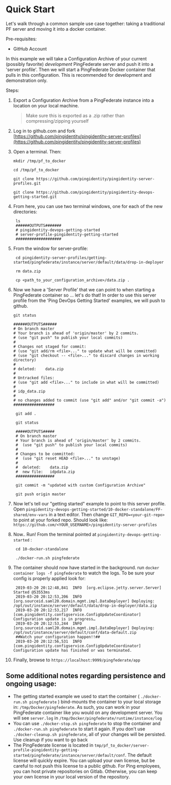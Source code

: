 # Quick Start

Let's walk through a common sample use case together: taking a traditional PF server and moving it into a docker container.

Pre-requisites:

* GitHub Account

In this example we will take a Configuration Archive of your current \(possibly favorite\) _development_ PingFederate server and push it into a 'server profile'. Then we will start a PingFederate Docker container that pulls in this configuration. This is recommended for development and demonstration only.

Steps:

1. Export a Configuration Archive from a PingFederate instance into a location on your local machine.

   > Make sure this is exported as a .zip rather than compressing/zipping yourself

2. Log in to github.com and fork [https://github.com/pingidentity/pingidentity-server-profiles](https://github.com/pingidentity/pingidentity-server-profiles)
3. Open a terminal. Then:

   ```text
   mkdir /tmp/pf_to_docker

   cd /tmp/pf_to_docker

   git clone https://github.com/pingidentity/pingidentity-server-profiles.git

   git clone https://github.com/pingidentity/pingidentity-devops-getting-started.git
   ```

4. From here, you can use two terminal windows, one for each of the new directories:

   ```text
    ls
    ######OUTPUTS#######
    # pingidentity-devops-getting-started         
    # server-profile-pingidentity-getting-started
    ####################
   ```

5. From the window for server-profile:

   ```text
    cd pingidentity-server-profiles/getting-started/pingfederate/instance/server/default/data/drop-in-deployer

    rm data.zip

    cp <path_to_your_configuration_archive>/data.zip .
   ```

6. Now we have a 'Server Profile' that we can point to when starting a PingFederate container so ... let's do that! In order to use this server profile from the 'Ping DevOps Getting Started' examples, we will push to github.

   ```text
   git status

   ######OUTPUTS######
   # On branch master
   # Your branch is ahead of 'origin/master' by 2 commits.
   # (use "git push" to publish your local commits)
   #
   # Changes not staged for commit:
   # (use "git add/rm <file>..." to update what will be committed)
   # (use "git checkout -- <file>..." to discard changes in working directory)
   #
   # deleted:    data.zip
   #
   # Untracked files:
   # (use "git add <file>..." to include in what will be committed)
   #
   # idp_data.zip
   #
   # no changes added to commit (use "git add" and/or "git commit -a")
   ##################
   ```

   ```text
    git add .

    git status
   ```

   ```text
    #####OUTPUTS#####
    # On branch master
    # Your branch is ahead of 'origin/master' by 2 commits.
    #  (use "git push" to publish your local commits)
    #
    # Changes to be committed:
    #  (use "git reset HEAD <file>..." to unstage)
    #
    #  deleted:    data.zip
    #  new file:   idpdata.zip
    #################
   ```

   ```text
    git commit -m "updated with custom Configuration Archive"

    git push origin master
   ```

7. Now let's tell our "getting started" example to point to this server profile. Open `pingidentity-devops-getting-started/10-docker-standalone/FF-shared/env-vars` in a text editor. Then change `GIT_REPO=<your-git-repo>` to point at your forked repo. Should look like: `https://github.com/<YOUR_USERNAME>/pingidentity-server-profiles`
8. Now.. Run! From the terminal pointed at `pingidentity-devops-getting-started` :

   ```text
    cd 10-docker-standalone

    ./docker-run.sh pingfederate
   ```

9. The container should now have started in the background. run `docker container logs -f pingfederate` to watch the logs. To be sure your config is properly applied look for:

   ```text
    2019-03-20 20:12:48,841  INFO  [org.eclipse.jetty.server.Server] Started @53553ms
    2019-03-20 20:12:53,206  INFO  [org.sourceid.saml20.domain.mgmt.impl.DataDeployer] Deploying: /opt/out/instance/server/default/data/drop-in-deployer/data.zip
    2019-03-20 20:12:53,217  INFO  [com.pingidentity.configservice.ConfigUpdateCoordinator] Configuration update is in progress…
    2019-03-20 20:12:53,244  INFO  [org.sourceid.saml20.domain.mgmt.impl.DataDeployer] Deploying: /opt/out/instance/server/default/conf/data-default.zip
    ##Watch your configuration happen!!##
    2019-03-20 20:12:56,531  INFO  [com.pingidentity.configservice.ConfigUpdateCoordinator] Configuration update has finished or was terminated.
   ```

10. Finally, browse to `https://localhost:9999/pingfederate/app`

## Some additional notes regarding persistence and ongoing usage:

* The getting started example we used to start the container \( `./docker-run.sh pingfederate` \) bind-mounts the container to your local storage in: `/tmp/Docker/pingfederate`. As such, you can work in your PingFederate container like you would on any development server. You will see `server.log` in `/tmp/Docker/pingfederate/runtime/instance/log`
* You can use `./docker-stop.sh pingfederate` to stop the container and `./docker-run.sh pingfederate` to start it again. If you don't use `./docker-cleanup.sh pingfederate`, all of your changes will be persisted. Use cleanup if you want to go back
* The PingFederate license is located in `tmp/pf_to_docker/server-profile-pingidentity-getting-started/pingfederate/instance/server/default/conf`. The default license will quickly expire. You can upload your own license, but be careful to not push this license to a public github. For Ping employees, you can host private repositories on Gitlab. Otherwise, you can keep your own license in your local version of the repository.

